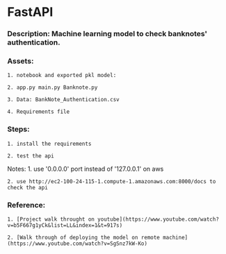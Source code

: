 # FastAPI

### Description: Machine learning model to check banknotes' authentication.

### Assets: 
    1. notebook and exported pkl model: 
    
    2. app.py main.py Banknote.py
    
    3. Data: BankNote_Authentication.csv
    
    4. Requirements file

    
### Steps:
    1. install the requirements
    
    2. test the api

Notes: 
    1. use '0.0.0.0' port instead of '127.0.0.1' on aws
    
    2. use http://ec2-100-24-115-1.compute-1.amazonaws.com:8000/docs to check the api

    
### Reference: 
    1. [Project walk throught on youtube](https://www.youtube.com/watch?v=b5F667g1yCk&list=LL&index=1&t=917s)
    
    2. [Walk through of deploying the model on remote machine](https://www.youtube.com/watch?v=SgSnz7kW-Ko)